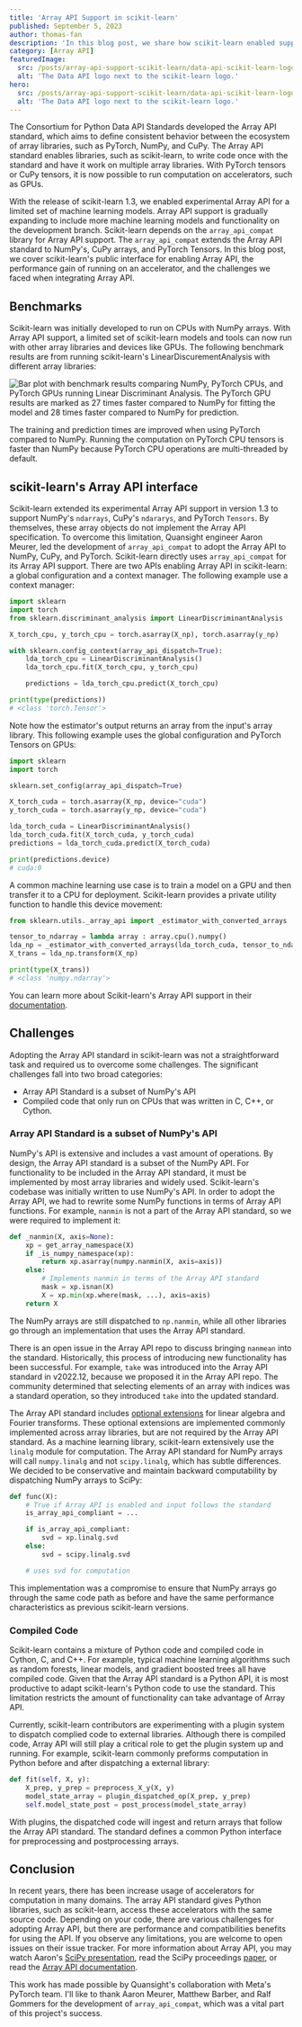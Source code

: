 ```yaml
---
title: 'Array API Support in scikit-learn'
published: September 5, 2023
author: thomas-fan
description: 'In this blog post, we share how scikit-learn enabled support for the Array API Standard.'
category: [Array API]
featuredImage:
  src: /posts/array-api-support-scikit-learn/data-api-scikit-learn-logos.png
  alt: 'The Data API logo next to the scikit-learn logo.'
hero:
  src: /posts/array-api-support-scikit-learn/data-api-scikit-learn-logos-hero.png
  alt: 'The Data API logo next to the scikit-learn logo.'
---
```


The Consortium for Python Data API Standards developed the Array API standard, which aims to define consistent behavior between the ecosystem of array libraries, such as PyTorch, NumPy, and CuPy. The Array API standard enables libraries, such as scikit-learn, to write code once with the standard and have it work on multiple array libraries. With PyTorch tensors or CuPy tensors, it is now possible to run computation on accelerators, such as GPUs.

With the release of scikit-learn 1.3, we enabled experimental Array API for a limited set of machine learning models. Array API support is gradually expanding to include more machine learning models and functionality on the development branch. Scikit-learn depends on the `array_api_compat` library for Array API support. The `array_api_compat` extends the Array API standard to NumPy's, CuPy arrays, and PyTorch Tensors. In this blog post, we cover scikit-learn's public interface for enabling Array API, the performance gain of running on an accelerator, and the challenges we faced when integrating Array API.

## Benchmarks
Scikit-learn was initially developed to run on CPUs with NumPy arrays. With Array API support, a limited set of scikit-learn models and tools can now run with other array libraries and devices like GPUs. The following benchmark results are from running scikit-learn's LinearDiscurementAnalysis with different array libraries:

![Bar plot with benchmark results comparing NumPy, PyTorch CPUs, and PyTorch GPUs running Linear Discriminant Analysis. The PyTorch GPU results are marked as 27 times faster compared to NumPy for fitting the model and 28 times faster compared to NumPy for prediction.](/posts/array-api-support-scikit-learn/benchmark_results.png)

The training and prediction times are improved when using PyTorch compared to NumPy. Running the computation on PyTorch CPU tensors is faster than NumPy because PyTorch CPU operations are multi-threaded by default.

## scikit-learn's Array API interface

Scikit-learn extended its experimental Array API support in version 1.3 to support NumPy's `ndarrays`, CuPy's `ndararys`, and PyTorch `Tensors`. By themselves, these array objects do not implement the Array API specification. To overcome this limitation, Quansight engineer Aaron Meurer, led the development of `array_api_compat` to adopt the Array API to NumPy, CuPy, and PyTorch. Scikit-learn directly uses `array_api_compat` for its Array API support. There are two APIs enabling Array API in scikit-learn: a global configuration and a context manager. The following example use a context manager:

```python
import sklearn
import torch
from sklearn.discriminant_analysis import LinearDiscriminantAnalysis

X_torch_cpu, y_torch_cpu = torch.asarray(X_np), torch.asarray(y_np)

with sklearn.config_context(array_api_dispatch=True):
    lda_torch_cpu = LinearDiscriminantAnalysis()
    lda_torch_cpu.fit(X_torch_cpu, y_torch_cpu)

    predictions = lda_torch_cpu.predict(X_torch_cpu)

print(type(predictions))
# <class 'torch.Tensor'>
```

Note how the estimator's output returns an array from the input's array library. This following example uses the global configuration and PyTorch Tensors on GPUs:

```python
import sklearn
import torch

sklearn.set_config(array_api_dispatch=True)

X_torch_cuda = torch.asarray(X_np, device="cuda")
y_torch_cuda = torch.asarray(y_np, device="cuda")

lda_torch_cuda = LinearDiscriminantAnalysis()
lda_torch_cuda.fit(X_torch_cuda, y_torch_cuda)
predictions = lda_torch_cuda.predict(X_torch_cuda)

print(predictions.device)
# cuda:0
```

A common machine learning use case is to train a model on a GPU and then transfer it to a CPU for deployment. Scikit-learn provides a private utility function to handle this device movement:

```python
from sklearn.utils._array_api import _estimator_with_converted_arrays

tensor_to_ndarray = lambda array : array.cpu().numpy()
lda_np = _estimator_with_converted_arrays(lda_torch_cuda, tensor_to_ndarray)
X_trans = lda_np.transform(X_np)

print(type(X_trans))
# <class 'numpy.ndarray'>
```

You can learn more about Scikit-learn's Array API support in their [documentation](https://scikit-learn.org/dev/modules/array_api.html).

## Challenges

Adopting the Array API standard in scikit-learn was not a straightforward task and required us to overcome some challenges. The significant challenges fall into two broad categories:

- Array API Standard is a subset of NumPy's API
- Compiled code that only run on CPUs that was written in C, C++, or Cython.

### Array API Standard is a subset of NumPy's API

NumPy's API is extensive and includes a vast amount of operations. By design, the Array API standard is a subset of the NumPy API. For functionality to be included in the Array API standard, it must be implemented by most array libraries and widely used. Scikit-learn's codebase was initially written to use NumPy's API. In order to adopt the Array API, we had to rewrite some NumPy functions in terms of Array API functions. For example, `nanmin` is not a part of the Array API standard, so we were required to implement it:

```python
def _nanmin(X, axis=None):
    xp = get_array_namespace(X)
    if _is_numpy_namespace(xp):
        return xp.asarray(numpy.nanmin(X, axis=axis))
    else:
        # Implements nanmin in terms of the Array API standard
        mask = xp.isnan(X)
        X = xp.min(xp.where(mask, ...), axis=axis)
    return X
```

The NumPy arrays are still dispatched to `np.nanmin`, while all other libraries go through an implementation that uses the Array API standard.

There is an open issue in the Array API repo to discuss bringing `nanmean` into the standard. Historically, this process of introducing new functionality has been successful. For example, `take` was introduced into the Array API standard in v2022.12, because we proposed it in the Array API repo. The community determined that selecting elements of an array with indices was a standard operation, so they introduced `take` into the updated standard.

The Array API standard includes [optional extensions](https://data-apis.org/array-api/latest/extensions/index.html) for linear algebra and Fourier transforms. These optional extensions are implemented commonly implemented across array libraries, but are not required by the Array API standard. As a machine learning library, scikit-learn extensively use the `linalg` module for computation. The Array API standard for NumPy arrays will call `numpy.linalg` and not `scipy.linalg`, which has subtle differences. We decided to be conservative and maintain backward computability by dispatching NumPy arrays to SciPy:

```python
def func(X):
    # True if Array API is enabled and input follows the standard
    is_array_api_compliant = ...

    if is_array_api_compliant:
        svd = xp.linalg.svd
    else:
        svd = scipy.linalg.svd

	# uses svd for computation
```

This implementation was a compromise to ensure that NumPy arrays go through the same code path as before and have the same performance characteristics as previous scikit-learn versions.

### Compiled Code

Scikit-learn contains a mixture of Python code and compiled code in Cython, C, and C++. For example, typical machine learning algorithms such as random forests, linear models, and gradient boosted trees all have compiled code. Given that the Array API standard is a Python API, it is most productive to adapt scikit-learn's Python code to use the standard. This limitation restricts the amount of functionality can take advantage of Array API.

Currently, scikit-learn contributors are experimenting with a plugin system to dispatch complied code to external libraries. Although there is compiled code, Array API will still play a critical role to get the plugin system up and running. For example, scikit-learn commonly preforms computation in Python before and after dispatching a external library:

```python
def fit(self, X, y):
    X_prep, y_prep = preprocess_X_y(X, y)
    model_state_array = plugin_dispatched_op(X_prep, y_prep)
    self.model_state_post = post_process(model_state_array)
```

With plugins, the dispatched code will ingest and return arrays that follow the Array API standard. The standard defines a common Python interface for preprocessing and postprocessing arrays.

## Conclusion

In recent years, there has been increase usage of accelerators for computation in many domains. The array API standard gives Python libraries, such as scikit-learn, access these accelerators with the same source code. Depending on your code, there are various challenges for adopting Array API, but there are performance and compatibilities benefits for using the API. If you observe any limitations, you are welcome to open issues on their issue tracker. For more information about Array API, you may watch Aaron's [SciPy presentation](https://www.youtube.com/watch?v=16rB-fosAWw), read the SciPy proceedings [paper](https://conference.scipy.org/proceedings/scipy2023/aaron_meurer.html), or read the [Array API documentation](https://data-apis.org/array-api/latest/).

This work has made possible by Quansight's collaboration with Meta's PyTorch team. I'll like to thank Aaron Meurer, Matthew Barber, and Ralf Gommers for the development of `array_api_compat`, which was a vital part of this project's success.

